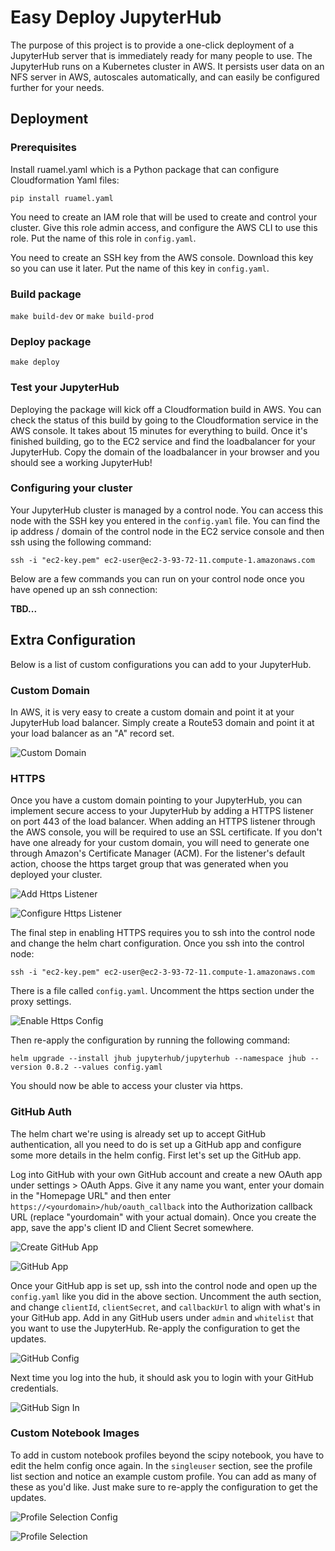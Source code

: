 # Easy Deploy JupyterHub

The purpose of this project is to provide a one-click deployment of a JupyterHub server that is immediately ready for many people to use. The JupyterHub runs on a Kubernetes cluster in AWS. It persists user data on an NFS server in AWS, autoscales automatically, and can easily be configured further for your needs.

## Deployment

### Prerequisites

Install ruamel.yaml which is a Python package that can configure Cloudformation Yaml files:

`pip install ruamel.yaml`

You need to create an IAM role that will be used to create and control your cluster. Give this role admin access, and configure the AWS CLI to use this role.  Put the name of this role in `config.yaml`.

You need to create an SSH key from the AWS console. Download this key so you can use it later. Put the name of this key in `config.yaml`.

### Build package

`make build-dev` or `make build-prod`

### Deploy package

`make deploy`

### Test your JupyterHub

Deploying the package will kick off a Cloudformation build in AWS. You can check the status of this build by going to the Cloudformation service in the AWS console. It takes about 15 minutes for everything to build. Once it's finished building, go to the EC2 service and find the loadbalancer for your JupyterHub. Copy the domain of the loadbalancer in your browser and you should see a working JupyterHub!

### Configuring your cluster

Your JupyterHub cluster is managed by a control node. You can access this node with the SSH key you entered in the `config.yaml` file. You can find the ip address / domain of the control node in the EC2 service console and then ssh using the following command:

`ssh -i "ec2-key.pem" ec2-user@ec2-3-93-72-11.compute-1.amazonaws.com`

Below are a few commands you can run on your control node once you have opened up an ssh connection:

**TBD...**

## Extra Configuration

Below is a list of custom configurations you can add to your JupyterHub.

### Custom Domain

In AWS, it is very easy to create a custom domain and point it at your JupyterHub load balancer. Simply create a Route53 domain and point it at your load balancer as an "A" record set. 

![Custom Domain](images/custom_domain.png)

### HTTPS

Once you have a custom domain pointing to your JupyterHub, you can implement secure access to your JupyterHub by adding a HTTPS listener on port 443 of the load balancer. When adding an HTTPS listener through the AWS console, you will be required to use an SSL certificate. If you don't have one already for your custom domain, you will need to generate one through Amazon's Certificate Manager (ACM). For the listener's default action, choose the https target group that was generated when you deployed your cluster.

![Add Https Listener](images/add_https_listener.png)

![Configure Https Listener](images/configure_https_listener.png)

The final step in enabling HTTPS requires you to ssh into the control node and change the helm chart configuration. Once you ssh into the control node:

`ssh -i "ec2-key.pem" ec2-user@ec2-3-93-72-11.compute-1.amazonaws.com`

There is a file called `config.yaml`. Uncomment the https section under the proxy settings. 

![Enable Https Config](images/enable_https_config.png)

Then re-apply the configuration by running the following command:

`helm upgrade --install jhub jupyterhub/jupyterhub --namespace jhub --version 0.8.2 --values config.yaml`

You should now be able to access your cluster via https.

### GitHub Auth

The helm chart we're using is already set up to accept GitHub authentication, all you need to do is set up a GitHub app and configure some more details in the helm config. First let's set up the GitHub app.

Log into GitHub with your own GitHub account and create a new OAuth app under settings > OAuth Apps. Give it any name you want, enter your domain in the "Homepage URL" and then enter `https://<yourdomain>/hub/oauth_callback` into the Authorization callback URL (replace "yourdomain" with your actual domain). Once you create the app, save the app's client ID and Client Secret somewhere.

![Create GitHub App](images/create_github_app.png)

![GitHub App](images/github_app.png)

Once your GitHub app is set up, ssh into the control node and open up the `config.yaml` like you did in the above section. Uncomment the auth section, and change `clientId`, `clientSecret`, and `callbackUrl` to align with what's in your GitHub app. Add in any GitHub users under `admin` and `whitelist` that you want to use the JupyterHub. Re-apply the configuration to get the updates.

![GitHub Config](images/github_config.png)

Next time you log into the hub, it should ask you to login with your GitHub credentials.

![GitHub Sign In](images/github_signin.png)

### Custom Notebook Images

To add in custom notebook profiles beyond the scipy notebook, you have to edit the helm config once again. In the `singleuser` section, see the profile list section  and notice an example custom profile. You can add as many of these as you'd like. Just make sure to re-apply the configuration to get the updates.

![Profile Selection Config](images/profile_selection_config.png)

![Profile Selection](images/profile_selection.png)
